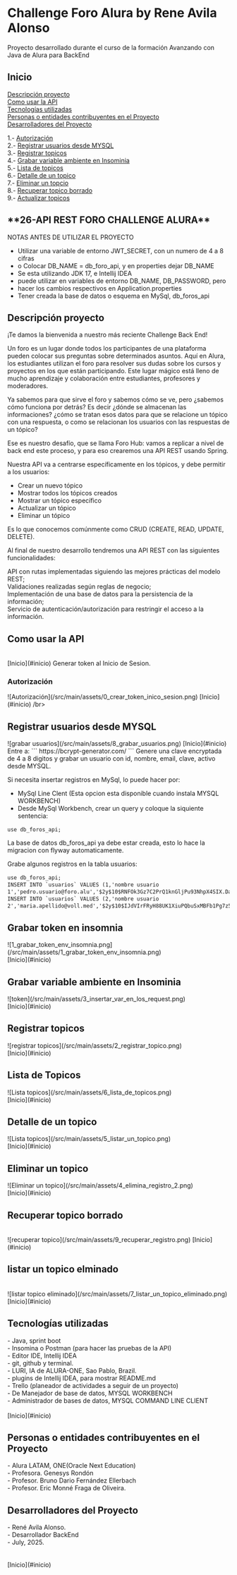 # Challenge Foro Alura by Rene Avila Alonso
Proyecto desarrollado durante el curso de la formación Avanzando con Java de Alura
para BackEnd
<h2>Inicio</h2>

[Descripción proyecto](#descripción-proyecto) <br/>
[Como usar la API](#como-usar-la-api) <br/>
[Tecnologías utilizadas](#Tecnologías-utilizadas) <br/>
[Personas o entidades contribuyentes en el Proyecto](#Personas-o-entidades-contribuyentes-en-el-Proyecto) <br/>
[Desarrolladores del Proyecto](#Desarrolladores-del-Proyecto) <br/>

1.- [Autorización](#autorización) <br/>
2.- [Registrar usuarios desde MYSQL](#registrar-usuarios-desde-mysql) <br/>
3.- [Registrar topicos](#registrar-topicos) <br/>
4.- [Grabar variable ambiente en Insominia](#grabar-variable-ambiente-en-insominia) <br/>
5.- [Lista de topicos](#lista-de-topicos) <br/>
6.- [Detalle de un topico](#detalle-de-un-topico) <br/>
7.- [Eliminar un topcio](#eliminar-un-topico) <br/>
8.- [Recuperar topico borrado](#recuperar-topico-borrado) <br/>
9.- [Actualizar topicos](#actualizar-topicos) <br/>

<h2>**26-API REST FORO CHALLENGE ALURA**</h2>

NOTAS ANTES DE UTILIZAR EL PROYECTO </br>
* Utilizar una variable de entorno JWT_SECRET, con un numero de 4 a 8 cifras</br>
* o Colocar DB_NAME = db_foro_api, y en properties dejar DB_NAME </br>
* Se esta utilizando JDK 17, e Intellij IDEA </br>
* puede utilizar en variables de entorno DB_NAME, DB_PASSWORD, pero </br>
* hacer los cambios respectivos en Application.properties </br>
* Tener creada la base de datos o esquema en MySql, db_foros_api</br>

<h2>Descripción proyecto</h2>
¡Te damos la bienvenida a nuestro más reciente Challenge Back End! </br>

Un foro es un lugar donde todos los participantes de una plataforma
pueden colocar sus preguntas sobre determinados asuntos. Aquí en Alura, 
los estudiantes utilizan el foro para resolver sus dudas sobre los cursos 
y proyectos en los que están participando. Este lugar mágico está lleno de 
mucho aprendizaje y colaboración entre estudiantes, profesores y moderadores.</br>

Ya sabemos para que sirve el foro y sabemos cómo se ve, pero ¿sabemos cómo 
funciona por detrás? Es decir ¿dónde se almacenan las informaciones? 
¿cómo se tratan esos datos para que se relacione un tópico con una respuesta, 
o como se relacionan los usuarios con las respuestas de un tópico?</br>

Ese es nuestro desafío, que se llama Foro Hub: vamos a replicar a nivel de 
back end este proceso, y para eso crearemos una API REST usando Spring.</br>

Nuestra API va a centrarse específicamente en los tópicos, y debe permitir a 
los usuarios:</br>

* Crear un nuevo tópico</br>
* Mostrar todos los tópicos creados</br>
* Mostrar un tópico específico</br>
* Actualizar un tópico</br>
* Eliminar un tópico</br>

Es lo que conocemos comúnmente como CRUD (CREATE, READ, UPDATE, DELETE).</br>

Al final de nuestro desarrollo tendremos una API REST con las siguientes 
funcionalidades:</br>

API con rutas implementadas siguiendo las mejores prácticas del modelo REST;</br>
Validaciones realizadas según reglas de negocio;</br>
Implementación de una base de datos para la persistencia de la información;</br>
Servicio de autenticación/autorización para restringir el acceso a la información.<br/>

<h2>Como usar la API</h2> 
<br/> 
[Inicio](#inicio)
Generar token al Inicio de Sesion. <br/>

<h3>Autorización</h3>
![Autorización](/src/main/assets/0_crear_token_inico_sesion.png)
[Inicio](#inicio)
/br>

<h2>Registrar usuarios desde MYSQL</h2>
![grabar usuarios](/src/main/assets/8_grabar_usuarios.png)
[Inicio](#inicio)
</br>
Entre a:
```
https://bcrypt-generator.com/
```
Genere una clave encryptada de 4 a 8 digitos y grabar un usuario
con id, nombre, email, clave, activo desde MYSQL. 

Si necesita insertar registros en MySql, lo puede hacer por:
* MySql Line Clent (Esta opcion esta disponible cuando instala MYSQL WORKBENCH)
* Desde MySql Workbench, crear un query y coloque la siquiente sentencia:
```commandline
use db_foros_api;
```
La base de datos db_foros_api ya debe estar creada, esto lo hace 
la migracion con flyway automaticamente.

Grabe algunos registros en la tabla usuarios:
```commandline
use db_foros_api;
INSERT INTO `usuarios` VALUES (1,'nombre usuario 1','pedro.usuario@foro.alu','$2y$10$RNFOk3Gz7C2PrQ1knGljPu93NhpX4SIX.Dap3Vi5EGwrIvMmCSWby',1);
INSERT INTO `usuarios` VALUES (2,'nombre usuario 2','maria.apellido@voll.med','$2y$10$IJdVIrFRyH88UK1XiuPQbuSxMBFb1Pg7z54jTNtXZwtuYnqW10eQq',1);
```
<h2>Grabar token en insomnia</h2>
![1_grabar_token_env_insomnia.png](/src/main/assets/1_grabar_token_env_insomnia.png)
</br>
[Inicio](#inicio)

<h2>Grabar variable ambiente en Insominia</h2>
![token](/src/main/assets/3_insertar_var_en_los_request.png)
</br>
[Inicio](#inicio)

<h2>Registrar topicos</h2>
![registrar topicos](/src/main/assets/2_registrar_topico.png)
</br>
[Inicio](#inicio)

<h2>Lista de Topicos</h2>
![Lista topicos](/src/main/assets/6_lista_de_topicos.png)
</br>
[Inicio](#inicio)

<h2>Detalle de un topico</h2>
![Lista topicos](/src/main/assets/5_listar_un_topico.png)
</br>
[Inicio](#inicio)

<h2>Eliminar un topico</h2>
![Eliminar un  topico](/src/main/assets/4_elimina_registro_2.png)
</br>
[Inicio](#inicio)

<h2>Recuperar topico borrado</h2>
</br>
![recuperar topico](/src/main/assets/9_recuperar_registro.png)
[Inicio](#inicio)

<h2>listar un topico elminado</h2>
</br>
![listar topico eliminado](/src/main/assets/7_listar_un_topico_eliminado.png)
</br>
[Inicio](#inicio)

<h2>Tecnologías utilizadas</h2>
- Java, sprint boot<br/>
- Insomina o Postman  (para hacer las pruebas de la API) <br/>
- Editor IDE, Intellij IDEA <br/>
- git, github y terminal. <br/>
- LURI, IA de ALURA-ONE, Sao Pablo, Brazil. <br/>
- plugins de Intellij IDEA, para mostrar README.md <br/>
- Trello (planeador de actividades a seguir de un proyecto) <br/>
- De Manejador de base de datos, MYSQL WORKBENCH <br/>
- Administrador de bases de datos, MYSQL COMMAND LINE CLIENT<br/>

</br>
[Inicio](#inicio)

<h2>Personas o entidades contribuyentes en el Proyecto</h2>
- Alura LATAM, ONE(Oracle Next Education) <br/>
- Profesora. Genesys Rondón </br>
- Profesor. Bruno Dario Fernández Ellerbach <br/>
- Profesor. Eric Monné Fraga de Oliveira. <br/>

<h2>Desarrolladores del Proyecto</h2>
- René Avila Alonso. <br/>
- Desarrollador BackEnd <br/>
- July, 2025. </br>
  </br>
</br>
[Inicio](#inicio)

